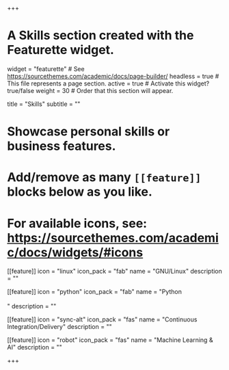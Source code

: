 +++
# A Skills section created with the Featurette widget.
widget = "featurette"  # See https://sourcethemes.com/academic/docs/page-builder/
headless = true  # This file represents a page section.
active = true  # Activate this widget? true/false
weight = 30  # Order that this section will appear.

title = "Skills"
subtitle = ""

# Showcase personal skills or business features.
# 
# Add/remove as many `[[feature]]` blocks below as you like.
# 
# For available icons, see: https://sourcethemes.com/academic/docs/widgets/#icons

[[feature]]
  icon = "linux"
  icon_pack = "fab"
  name = "GNU/Linux"
  description = ""

[[feature]]
  icon = "python"
  icon_pack = "fab"
  name = "Python <br><br>"
  description = ""

[[feature]]
   icon = "sync-alt"
   icon_pack = "fas"
   name = "Continuous Integration/Delivery"
   description = ""

[[feature]]
  icon = "robot"
  icon_pack = "fas"
  name = "Machine Learning & AI"
  description = ""

+++
